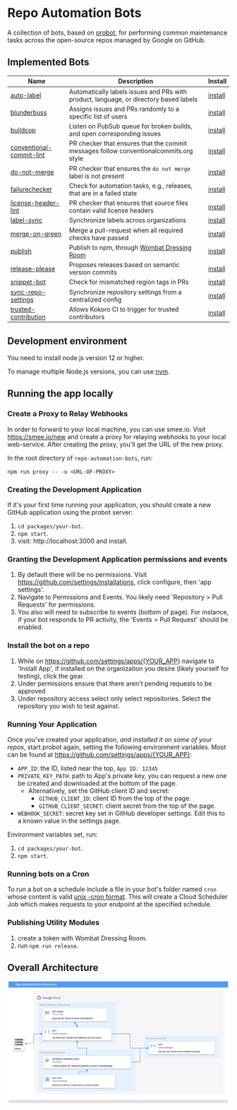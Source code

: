 # Repo Automation Bots

A collection of bots, based on [probot](https://github.com/probot/probot), for
performing common maintenance tasks across the open-source repos managed
by Google on GitHub.

## Implemented Bots

| Name | Description | Install |
| ---- | ----------- | ------- |
| [auto-label] | Automatically labels issues and PRs with product, language, or directory based labels | [install][auto-label-app] |
| [blunderbuss] | Assigns issues and PRs randomly to a specific list of users | [install][blunderbuss-app] |
| [buildcop] | Listen on PubSub queue for broken builds, and open corresponding issues | [install][buildcop-app] |
| [conventional-commit-lint] | PR checker that ensures that the commit messages follow conventionalcommits.org style | [install][conventional-commit-lint-app] |
| [do-not-merge] | PR checker that ensures the `do not merge` label is not present | [install][do-not-merge-app]
| [failurechecker] | Check for automation tasks, e.g., releases, that are in a failed state | [install][failurechecker-app] |
| [license-header-lint] | PR checker that ensures that source files contain valid license headers | [install][license-header-lint-app] |
| [label-sync] | Synchronize labels across organizations | [install][label-sync-app] |
| [merge-on-green] | Merge a pull-request when all required checks have passed | [install][merge-on-green-app] |
| [publish] | Publish to npm, through [Wombat Dressing Room][] | [install][publish-app] |
| [release-please] | Proposes releases based on semantic version commits | [install][release-please-app] |
| [snippet-bot] | Check for mismatched region tags in PRs | [install][snippet-bot-app] |
| [sync-repo-settings] | Synchronize repository settings from a centralized config | [install][sync-repo-settings-app] |
| [trusted-contribution] | Allows Kokoro CI to trigger for trusted contributors | [install][trusted-contribution-app] |

## Development environment

You need to install node.js version 12 or higher.

To manage multiple Node.js versions, you can use
[nvm](https://github.com/nvm-sh/nvm).

## Running the app locally

### Create a Proxy to Relay Webhooks

In order to forward to your local machine, you can use smee.io. Visit
https://smee.io/new and create a proxy for relaying webhooks to your
local web-service. After creating the proxy, you'll get the URL of the
new proxy.

In the root directory of `repo-automation-bots`, run:

```
npm run proxy -- -u <URL-OF-PROXY>
```

### Creating the Development Application

If it's your first time running your application, you should create a new
GitHub application using the probot server:

1. `cd packages/your-bot`.
1. `npm start`.
1. visit:  http://localhost:3000 and install.

### Granting the Development Application permissions and events

1. By default there will be no permissions. Visit
   https://github.com/settings/installations, click configure, then 'app settings'.
1. Navigate to Permissions and Events. You likely need 'Repository > Pull Requests'
   for permissions.
1. You also will need to subscribe to events (bottom of page). For
   instance, if your bot responds to PR activity, the 'Events > Pull Request' should
   be enabled.


### Install the bot on a repo

1. While on https://github.com/settings/apps/{YOUR_APP} navigate to 'Install App',
   if installed on the organization you desire (likely yourself for testing),
click the gear.
1. Under permissions ensure that there aren't pending requests to be approved
1. Under repository access select only select repositories. Select the
   repository you wish to test against.


### Running Your Application

Once you've created your application, _and installed it on some of your repos_,
start probot again, setting the following environment variables. Most can be found
at https://github.com/settings/apps/{YOUR_APP}:

* `APP_ID`: the ID, listed near the top, `App ID: 12345`
* `PRIVATE_KEY_PATH`: path to App's private key, you can request a new one be
   created and downloaded at the bottom of the page.
   * Alternatively, set the GitHub client ID and secret:
     * `GITHUB_CLIENT_ID`: client ID from the top of the page.
     * `GITHUB_CLIENT_SECRET`: client secret from the top of the page.
* `WEBHOOK_SECRET`: secret key set in GitHub developer settings. Edit this to a known value in the settings page.

Environment variables set, run:

1. `cd packages/your-bot`.
1. `npm start`.

### Running bots on a Cron

To run a bot on a schedule include a file in your bot's folder named `cron` whose
content is valid [unix -cron format](http://man7.org/linux/man-pages/man5/crontab.5.html).
This will create a Cloud Scheduler Job which makes requests to your endpoint
at the specified schedule.

### Publishing Utility Modules

1. create a token with Wombat Dressing Room.
2. run `npm run release`.

## Overall Architecture

![High Level Architecture](./architecture.png)


[auto-label]: https://github.com/googleapis/repo-automation-bots/tree/master/packages/auto-label
[auto-label-app]: https://github.com/apps/product-auto-label
[blunderbuss]: https://github.com/googleapis/repo-automation-bots/tree/master/packages/blunderbuss
[blunderbuss-app]: https://github.com/apps/blunderbuss-gcf
[conventional-commit-lint]: https://github.com/googleapis/repo-automation-bots/tree/master/packages/conventional-commit-lint
[conventional-commit-lint-app]: https://github.com/apps/conventional-commit-lint-gcf
[do-not-merge]: https://github.com/googleapis/repo-automation-bots/tree/master/packages/do-not-merge
[do-not-merge-app]: https://github.com/apps/do-not-merge-gcf
[license-header-lint]:  https://github.com/googleapis/repo-automation-bots/tree/master/packages/header-checker-lint
[license-header-lint-app]: https://github.com/apps/license-header-lint-gcf
[release-please]:  https://github.com/googleapis/repo-automation-bots/tree/master/packages/release-please
[release-please-app]: https://github.com/apps/release-please
[trusted-contribution]: https://github.com/googleapis/repo-automation-bots/tree/master/packages/trusted-contribution
[trusted-contribution-app]: https://github.com/apps/trusted-contributions-gcf
[failurechecker]: https://github.com/googleapis/repo-automation-bots/tree/master/packages/failurechecker
[failurechecker-app]: https://github.com/apps/failure-checker
[label-sync]: https://github.com/googleapis/repo-automation-bots/tree/master/packages/label-sync
[label-sync-app]: https://github.com/apps/gcf-label-sync
[buildcop]: https://github.com/googleapis/repo-automation-bots/tree/master/packages/buildcop
[buildcop-app]: https://github.com/apps/build-cop-bot
[publish]: https://github.com/googleapis/repo-automation-bots/tree/master/packages/publish
[publish-app]: https://github.com/apps/publish-bot
[merge-on-green]: https://github.com/googleapis/repo-automation-bots/tree/master/packages/merge-on-green
[merge-on-green-app]: https://github.com/apps/gcf-merge-on-green
[snippet-bot]: https://github.com/googleapis/repo-automation-bots/tree/master/packages/snippet-bot
[snippet-bot-app]: https://github.com/apps/snippet-bot
[sync-repo-settings]: https://github.com/googleapis/repo-automation-bots/tree/master/packages/sync-repo-settings
[sync-repo-settings-app]: https://github.com/apps/sync-repo-settings
[Wombat Dressing Room]: https://opensource.googleblog.com/2020/01/wombat-dressing-room-npm-publication_10.html
